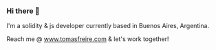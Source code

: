 ### Hi there 👋

I'm a solidity & js developer currently based in Buenos Aires, Argentina.

Reach me @ www.tomasfreire.com & let's work together!
